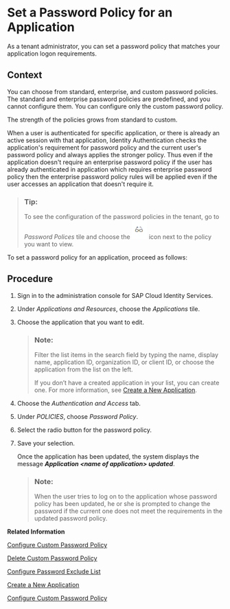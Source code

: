 <!-- loio04a6e45997164a53b65e15374e2b2c2c -->

# Set a Password Policy for an Application

As a tenant administrator, you can set a password policy that matches your application logon requirements.



## Context

You can choose from standard, enterprise, and custom password policies. The standard and enterprise password policies are predefined, and you cannot configure them. You can configure only the custom password policy.

The strength of the policies grows from standard to custom.

When a user is authenticated for specific application, or there is already an active session with that application, Identity Authentication checks the application's requirement for password policy and the current user's password policy and always applies the stronger policy. Thus even if the application doesn't require an enterprise password policy if the user has already authenticated in application which requires enterprise password policy then the enterprise password policy rules will be applied even if the user accesses an application that doesn't require it.

> ### Tip:  
> To see the configuration of the password policies in the tenant, go to *Password Polices* tile and choose the ![](images/DisplayPassPolicy_38584e8.png) icon next to the policy you want to view.

To set a password policy for an application, proceed as follows:



## Procedure

1.  Sign in to the administration console for SAP Cloud Identity Services.

2.  Under *Applications and Resources*, choose the *Applications* tile.

3.  Choose the application that you want to edit.

    > ### Note:  
    > Filter the list items in the search field by typing the name, display name, application ID, organization ID, or client ID, or choose the application from the list on the left.
    > 
    > If you don’t have a created application in your list, you can create one. For more information, see [Create a New Application](create-a-new-application-0d4b255.md).

4.  Choose the *Authentication and Access* tab.

5.  Under *POLICIES*, choose *Password Policy*.

6.  Select the radio button for the password policy.

7.  Save your selection.

    Once the application has been updated, the system displays the message ***Application <name of application\> updated***.

    > ### Note:  
    > When the user tries to log on to the application whose password policy has been updated, he or she is prompted to change the password if the current one does not meet the requirements in the updated password policy.


**Related Information**  


[Configure Custom Password Policy](configure-custom-password-policy-67bece2.md "Tenant administrators can create and configure a custom password policy for scenarios where Identity Authentication is the authenticating authority.")

[Delete Custom Password Policy](delete-custom-password-policy-697fd2b.md "As a tenant administrator, you can delete the custom password policy that you have created.")

[Configure Password Exclude List](configure-password-exclude-list-159c09d.md "As a tenant administrator, you can create a password exclude list to restrict their usage.")

[Create a New Application](create-a-new-application-0d4b255.md "You can create a new application and customize it to comply with your company requirements.")

[Configure Custom Password Policy](configure-custom-password-policy-67bece2.md "Tenant administrators can create and configure a custom password policy for scenarios where Identity Authentication is the authenticating authority.")

